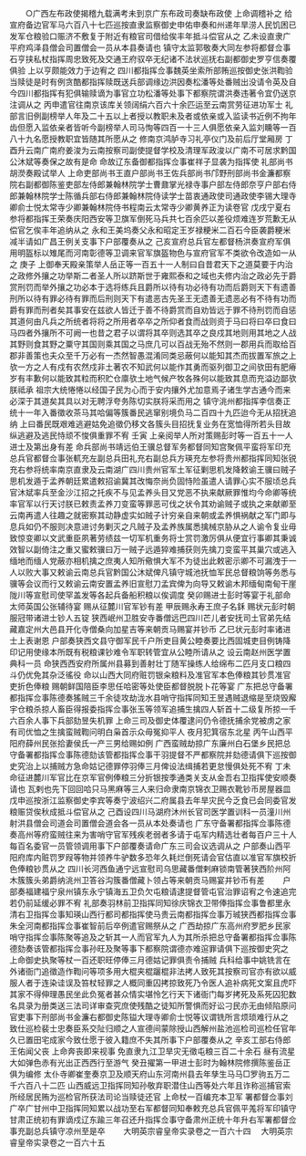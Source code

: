 <!-- { "loadSidebar": true } -->
　　○广西左布政使揭稽九载满考未到京广东布政司奏缺布政使  上命调稽补之  给宣府备边官军马六百八十七匹巡按直隶监察御史申佑申奏和州递年旱涝人民饥困已发军仓粮验口赈济不敷复于附近有粮官司借给俟丰年抵斗偿官从之  乙未设直隶广平府鸡泽县僧会司置僧会一员从本县奏请也  镇守太监郭敬奏大同左参将都督佥事石亨挟私杖指挥周忠致死及交通王府驭卒无纪诸不法状巡抚右副都御史罗亨信奏覆俱验  上以亨颇能效力于边宥之  四川都指挥佥事魏英坐索所部贿巡按御史张洪鞫验当赎徒是时有例贪酷都指挥赎既送兵部调缘边洪因奏松潘等处番贼出没请令英及自今四川都指挥有犯俱输赎谪为事官立功松潘等处事下都察院谓洪奏违著令宜仍送京注调从之  丙申遣官往南京该库关领阔绢六百六十余匹运至云南赏劳征进功军士  礼部言旧例副榜举人年及二十五以上者授以教职未及者或依亲或入监读书近例不拘年齿但愿入监依亲者皆听今副榜举人司马恂等四百一十三人俱愿依亲入监刘矄等一百八十九名愿授教职宜皆随其所愿从之  修南京鸿胪寺习礼亭仪门及前后厅堂厢房  丁酉升云南广南府姜浚为云南按察司副使提督学校及清理军政浚以广南不可居求黔国公沐斌等奏保之故有是命  命故辽东备御都指挥佥事崔祥子显袭为指挥使  礼部尚书胡濙奏殿试举人  上命吏部尚书王直户部尚书王佐兵部尚书邝野刑部尚书金濂都察院右副都御陈鉴吏部左侍郎兼翰林院学士曹鼐掌光禄寺事户部左侍郎奈亨户部右侍郎兼翰林院学士陈循兵部右侍郎兼翰林院侍读学士苗衷通政使司通政使李锡大理寺卿俞士悦太常寺少卿兼翰林院侍书程南云太常寺少卿黄养正为读卷官  戊戌宁夏右参将都指挥王荣奏庆阳西安等卫旗军倒死马兵共七百余匹以差役烦难连岁荒歉无从偿官乞俟丰年追纳从之  永和王美坞奏父永和昭定王岁禄粳米二百石今臣袭爵粳米减半请如广昌王例关支事下户部覆奏从之  己亥宣府总兵官左都督杨洪奏宣府军俱用明盔标以雉尾而河南彰德等卫调来官军旗盔物色与宣府官军不类欲令改造如一从之  庚子  上御奉天殿亲策举人岳正等一百五十一人制曰自昔君天下之道莫要于内治之政修外攘之功举斯二者圣人所以跻斯世于雍熙泰和之域也夫修内治之政必先于爵赏刑罚而举外攘之功必本于选将练兵且爵所以待有功必待有功而后爵则天下有遗善刑所以待有罪必待有罪而后刑则天下有遣恶古先圣王无遗善无遗恶必有不待有功而爵有罪而刑者矣其事安在兹欲人皆迁于善不待爵赏而自劝皆远于罪不待刑罚而自惩其道何由凡兵之所统者将将之所用者卒卒之所仰者食而战则资于马曰将曰卒曰食曰马四者外攘所不可阙一也昔之君子以谓将其卒则选其卒之良戍其地则用其地之人战其野则食其野之粟守其国则乘其国之马庶几可以百战无殆不然则一郡用兵而取给百郡非善策也夫众至千万必有一杰然智愚混淆同类忌蔽何以能知其杰而拔置军旅之上欤一方之人有戍有农然戍非土著农不知武何以能作其勇而驱列御卫之间欤田有肥瘠岁有丰歉何以能致其粒而积贮仓廪欤土地气候产牧各殊何以能致其息而充溢边鄙欤朕祗承  祖宗大统惓惓以经国子民为心而于安内攘外尤加意焉子诸生学古通今而来必深于其道矣其具以对无聘浮夸务陈切实朕将采而用之  镇守洮州都指挥李信奏正统十一年入番徵收茶马其哈偏等簇番民逃窜别境负马二百四十九匹迨今无从招抚追纳  上曰番民既艰难逃避姑免追徵仍移文各簇头目招抚复业务在宽恤得所若头目故纵逃避及逃民恃顽不悛俱重罪不宥  壬寅  上亲阅举人所对策赐彭时等一百五十一人进士及第出身有差  命兵部尚书靖远伯王骥总督军务都督同知宫聚佩平蛮将军印充总兵官都督佥事张軏充左副总兵田礼充右副总兵方瑛充左参将贵州都指挥同知张锐充右参将统率南京直隶及云南湖广四川贵州官军土军征剿思机发降敕谕王骥曰贼子思机发遁于孟养朝廷累遣敕招谕冀其改悔奈尚负固恃险虽遣人请罪心实不服顷总兵官沐斌率兵至金沙江招之托疾不与见孟养头目又党恶不执来献厥罪惟均今命卿等统率官军以行天讨朕已敕责孟养刀变蛮等罪恶可伐之状令其劝谕贼子或执之来献卿至云南再遣人往趣之就密察其动静虚实如贼子计穷亲自来朝或孟养惧祸献之军门即与息兵如仍不服则决意进讨务剿灭之凡贼子及孟养族属悉擒械京胁从之人谕令复业毋致惊变卿以文武重臣夙著劳绩兹一切军机重务将士赏罚激厉俱从便宜行事卿其秉诚效智以副倚注之重又蜜敕骥曰万一贼子远遁猝难捕获则先擒刀变蛮平其巢穴或逃入缅地而缅人党蔽亦相机擒之庶夷人知所儆惧大军不为徒出此敕密示卿不可漏洩于一人以败大事又敕谕云南总兵官黔国公沐斌俾凡镇守城池抚恤军民总督粮饷等务悉与骥等会议而行又敕谕云南安置孟养旧宣慰刀孟宾俾为向导又敕谕木邦缅甸南甸干崖陇川等宣慰司使罕盖发等各起兵备船积粮以俟调度  癸卯赐进士彭时等宴于礼部命太师英国公张辅待宴  赐从征麓川官军钞有差  甲辰赐永寿王庶子名鉌  赐状元彭时朝服冠带诸进士钞人五锭  狭西岷州卫胜安寺番僧远巴四川芒儿者安抚司土官弟先结藏嘉定州大邑县开化寺僧桑向加星吉等来朝贡马赐宴并钞币  乙巳状元彭时率诸进士上表谢恩  户部奏狭西文县守御军民千户所吏目黄公睦奏要比西固城吏目例铸降印记用使缘本所既有税粮课钞难令军职转管宜从公睦所请从之  设云南赵州医学置典科一员  命狭西西安府所属州县募到善射壮丁随军操练人给绵布二匹月支口粮四斗仍优免其杂泛徭役  命以山西大同府赃罚银籴粮料及准官军本色俸粮其钞贯准官吏折色俸粮  赐朝鲜国陪臣李思任哈密等处使臣都督脱脱卜花等宴  广东把总守备署都指挥佥事陈德奏猺贼三千余徒攻劫泷水县哨守指挥同知王昱遇贼退缩是至烧毁廨宇仓粮杀掠人畜臣得报委指挥佥事张玉等领军追捕生擒四人斩首十二级复所掠一千六百余人事下兵部劾昱失机罪  上命三司及御史体覆逮问仍令德抚捕余党被虏之家有司优恤之生擒蛮贼鞫问明白枭首示众毋冤抑平人  夜月犯箕宿东北星  丙午山西平阳府薛州民张拾妻侯氏一产三男给赐如例  广西蛮贼劫掠广东廉州白石堡乡民把总守备署都指挥佥事陈德劾该管都指挥佥事干羽提督不严都察院并劾德请俱下巡按御史究治上以捕贼方急命姑记德罪停羽俸三月俾设法缉捕若更怠慢俱处死不宥  丁未命征进麓川军官比在京军官例俸粮三分折银按季通类关支从金吾右卫指挥使安顺奏请也  瓦剌也先下回回哈只马黑麻等三人来归命隶南京锦衣卫赐衣靴钞币房屋器皿  戊申巡按浙江监察御史李宾等奏宁波绍兴二府属县去年旱灾民今乏食已会同委官发粮赈贷俟秋成抵斗偿官从之  己酉设四川马湖府沐州长官司医学置训科一员潼川州射洪县僧会司道会司置僧会道会各一员从本处奏请也  广东守备署都指挥佥事陈德奏高州等府蛮贼往来为害哨守官军残疾老弱者多请于屯军内精选壮者每百户三十人每百名委官一员管领调用事下户部覆奏请命广东三司会议选调从之  户部奏山西平阳府库内赃罚罗叚等物并领养牛驴数多恐年久耗烂倒死请会官估直以准官军旗校折色俸粮钞贯从之  四川长河西鱼通宁远宣慰司乌思藏番僧剌麻锁南管著狭西阶州阿木簇簇头弟爵纳洮州卫答谷沟簇番僧藏卜领占等来朝贡马赐宴并钞币有差
　　户部奏福建福宁泉州镇东永宁镇海五卫负欠屯粮请逮提督管屯官治罪诏宥之令速追完若仍前延缓必罪不宥  礼部奏羽林前卫指挥同知徐庆锦衣卫带俸指挥佥事鲁都里永清右卫指挥佥事知瑛山西行都司都指挥使马贵云南都指挥佥事万珹狭西都指挥佥事朱全河南都指挥佥事崔智前后卒例遣官赐祭从之  广西劫掠广东高州府罗肥乡民家哨守指挥佥事陈聚等追及之斩其一人而官军九人为其所杀把总守备署都指挥佥事陈德劾奏该管都指挥佥事孙旺及聚等事下都察院谓德亦难逭罪请俱下巡按御史究之  上命御史执聚等杖一百还职旺停俸三月德姑记罪俱责令捕贼  兵科给事中姚铣言在外诸衙门追徵造作鞫问等项多用大棍夹棍躧棍非法拷人致死其按察司官亦有欲以威服人者于连染诖误及笞杖轻罪之人概同重囚拷掠致死乃令医人追补病死文案且虎吓其家不得伸理愚民坐此负冤者甚众情实堪怜乞行天下诸衙门每岁拷死及系死囚犯数名具录为册类送三法司详审查究庶使残酷之徒知所警惧而好讼刁民亦无由倾陷原问官吏事下刑部尚书金濂右都御史陈镒大理寺卿俞士悦等议谓铣所言烦琐难行从之  致仕巡检裴士忠奏臣系交阯归顺之人宣德间蒙除授山西解州盐池巡检司巡检任官年久已置田宅成家今致仕愿于彼入籍庶不失其所事下户部覆奏从之  辛亥工部右侍郎王佑闻父丧  上命奔丧即来视事  免直隶九江卫旱灾无徵屯粮三百二十余石  昼有流星大如弹色赤有光出正西西行至游气  癸丑擢第一甲进士彭时为翰林院修撰陈鉴岳正俱为编修  太仆寺卿崔奎奏京卫及顺天府山东河南州县去年孳生马马□罗驹五万二千六百八十二匹  山西威远卫指挥同知孙敬弃职潜住山西等处六年且诈称巡捕官索所经居民贿为巡检官所获法司论当赎徒还官  上命杖一百编充本卫军  署都督佥事刘广卒广甘州中卫指挥同知累以战功至右军都督同知奉敕充总兵官佩平羗将军印镇守甘肃正统初有罪谪戍辽东踰三年召还升指挥佥事守备肃州正统十年升右军署都督佥事充副总兵镇守凉州至是卒
　　大明英宗睿皇帝实录卷之一百六十四
　大明英宗睿皇帝实录卷之一百六十五
